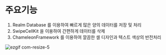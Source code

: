 # 주요기능
1. Realm Database 를 이용하여 빠르게 많은 양의 데이터를 저장 및 처리
2. SwipeCellKit 을 이용하여 간편하게 데이터를 삭제
3. ChameleonFramework 를 이용하여 깔끔한 셀 디자인과 텍스트 색상의 반전처리

![ezgif com-resize-5](https://user-images.githubusercontent.com/81463008/116549776-df036c80-a930-11eb-9da2-d03d7d161174.gif)
